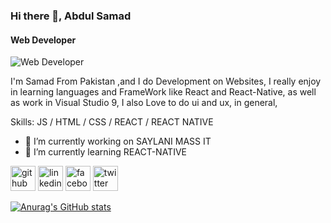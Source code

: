 ### Hi there 👋, Abdul Samad
#### Web Developer 
![Web Developer ](https://encrypted-tbn0.gstatic.com/images?q=tbn:ANd9GcRt255n_Z7xN9OrXECqp0P6bi_xsRFzbT8gkg&usqp=CAU)

I'm Samad From Pakistan ,and I do Development on Websites, I really enjoy in learning languages and FrameWork like React and React-Native, as well as work in Visual Studio 9, I also Love to do ui and ux, in general,

Skills:  JS / HTML / CSS / REACT / REACT  NATIVE 

- 🔭 I’m currently working on SAYLANI MASS IT 
- 🌱 I’m currently learning REACT-NATIVE  


[<img src='https://cdn.jsdelivr.net/npm/simple-icons@3.0.1/icons/github.svg' alt='github' height='40'>](https://github.com/absam001)  [<img src='https://cdn.jsdelivr.net/npm/simple-icons@3.0.1/icons/linkedin.svg' alt='linkedin' height='40'>](https://www.linkedin.com/in/https://www.linkedin.com/in/abdul-samad-716917258//)  [<img src='https://cdn.jsdelivr.net/npm/simple-icons@3.0.1/icons/facebook.svg' alt='facebook' height='40'>](https://www.facebook.com/https://www.facebook.com/profile.php?id=100013259624500)  [<img src='https://cdn.jsdelivr.net/npm/simple-icons@3.0.1/icons/twitter.svg' alt='twitter' height='40'>](https://twitter.com/https://twitter.com/ab_sam001)  



[![Anurag's GitHub stats](https://github-readme-stats.vercel.app/api?username=samad001)](https://github.com/anuraghazra/github-readme-stats)
